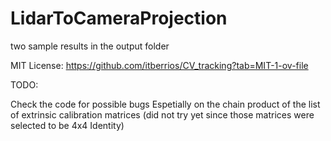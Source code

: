 # LidarToCameraProjection

two sample results in the output folder

MIT License: https://github.com/itberrios/CV_tracking?tab=MIT-1-ov-file

TODO:
  
  Check the code for possible bugs Espetially on the chain product of the list of extrinsic calibration matrices (did not try yet since those matrices were selected to be 4x4 Identity)  
